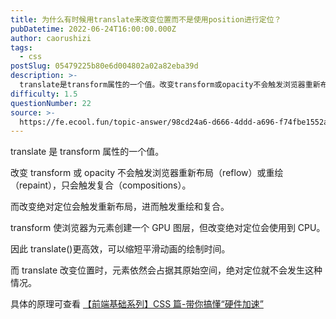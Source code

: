 ```yaml
---
title: 为什么有时候⽤translate来改变位置⽽不是使用position进行定位？
pubDatetime: 2022-06-24T16:00:00.000Z
author: caorushizi
tags:
  - css
postSlug: 05479225b80e6d004802a02a82eba39d
description: >-
  translate是transform属性的⼀个值。改变transform或opacity不会触发浏览器重新布局（reflow）或重绘（repaint），只会触发复合（compositions）。⽽改
difficulty: 1.5
questionNumber: 22
source: >-
  https://fe.ecool.fun/topic-answer/98cd24a6-d666-4ddd-a696-f74fbe1552a1?orderBy=updateTime&order=desc&tagId=11
---
```


translate 是 transform 属性的⼀个值。

改变 transform 或 opacity 不会触发浏览器重新布局（reflow）或重绘（repaint），只会触发复合（compositions）。

⽽改变绝对定位会触发重新布局，进⽽触发重绘和复合。

transform 使浏览器为元素创建⼀个 GPU 图层，但改变绝对定位会使⽤到 CPU。

因此 translate()更⾼效，可以缩短平滑动画的绘制时间。

⽽ translate 改变位置时，元素依然会占据其原始空间，绝对定位就不会发⽣这种情况。

具体的原理可查看 [【前端基础系列】CSS 篇-带你搞懂“硬件加速”](https://mp.weixin.qq.com/s?__biz=Mzk0NTI2NDgxNQ==&mid=2247484939&idx=1&sn=229467c549cec5e3980671f488a4d89e&chksm=c31947cbf46ecedd13f930b44e9bc2a25ce706a8d30fce56c54584598015640338a6e075b8ff#rd)
